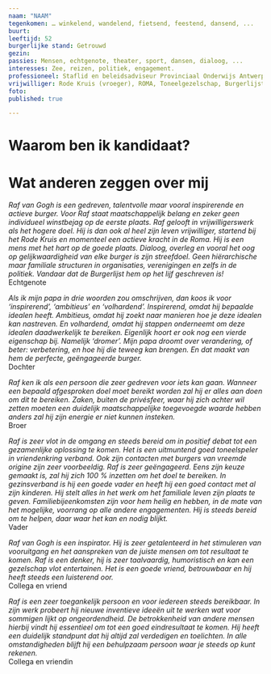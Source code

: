 ```yaml
---
naam: "NAAM"
tegenkomen: … winkelend, wandelend, fietsend, feestend, dansend, ...
buurt:
leeftijd: 52
burgerlijke stand: Getrouwd
gezin:
passies: Mensen, echtgenote, theater, sport, dansen, dialoog, ...
interesses: Zee, reizen, politiek, engagement.
professioneel: Staflid en beleidsadviseur Provinciaal Onderwijs Antwerpen in de beleidsvelden Integrale Kwaliteitszorg, Mondialisering en Logistiek
vrijwilliger: Rode Kruis (vroeger), ROMA, Toneelgezelschap, Burgerlijst
foto:
published: true

---
```

# Waarom ben ik kandidaat?


# Wat anderen zeggen over mij
_Raf van Gogh is een gedreven, talentvolle maar vooral inspirerende en actieve burger. Voor Raf staat maatschappelijk belang en zeker geen individueel winstbejag op de eerste plaats. Raf gelooft in vrijwilligerswerk als het hogere doel. Hij is dan ook al heel zijn leven vrijwilliger, startend bij het Rode Kruis en momenteel een actieve kracht in de Roma.
Hij is een mens met het hart op de goede plaats. Dialoog, overleg en vooral het oog op gelijkwaardigheid van elke burger is zijn streefdoel. Geen hiërarchische maar familiale structuren in organisaties, verenigingen en zelfs in de politiek. Vandaar dat de Burgerlijst hem op het lijf geschreven is!_  
Echtgenote
 
_Als ik mijn papa in drie woorden zou omschrijven, dan koos ik voor ‘inspirerend’, ‘ambitieus’ en ‘volhardend’. Inspirerend, omdat hij bepaalde idealen heeft. Ambitieus, omdat hij zoekt naar manieren hoe je deze idealen kan nastreven. En volhardend, omdat hij stappen onderneemt om deze idealen daadwerkelijk te bereiken. Eigenlijk hoort er ook nog een vierde eigenschap bij. Namelijk ‘dromer’. Mijn papa droomt over verandering, of beter: verbetering, en hoe hij die teweeg kan brengen. En dat maakt van hem de perfecte, geëngageerde burger._  
Dochter
 
_Raf ken ik als een persoon die zeer gedreven voor iets kan gaan. Wanneer een bepaald afgesproken doel moet bereikt worden zal hij er alles aan doen om dit te bereiken. Zaken, buiten de privésfeer, waar hij zich achter wil zetten moeten een duidelijk maatschappelijke toegevoegde waarde hebben anders zal hij zijn energie er niet kunnen insteken._   
Broer

_Raf is zeer vlot in de omgang en steeds bereid om in positief debat tot een gezamenlijke oplossing te komen. Het is een uitmuntend goed toneelspeler in vriendenkring verband. Ook zijn contacten met burgers van vreemde origine zijn zeer voorbeeldig. Raf is zeer geëngageerd. Eens zijn keuze gemaakt is, zal hij zich 100 % inzetten om het doel te bereiken. In gezinsverband is hij een goede vader en heeft hij een goed contact met al zijn kinderen. Hij stelt alles in het werk om het familiale leven zijn plaats te geven. Familiebijeenkomsten zijn voor hem heilig en hebben, in de mate van het mogelijke, voorrang op alle andere engagementen. Hij is steeds bereid om te helpen, daar waar het kan en nodig blijkt._   
Vader

_Raf van Gogh is een inspirator. Hij is zeer getalenteerd in het stimuleren van vooruitgang en het aanspreken van de juiste mensen om tot resultaat te komen. Raf is een denker, hij is zeer taalvaardig, humoristisch en kan een gezelschap vlot entertainen. Het is een goede vriend, betrouwbaar en hij heeft steeds een luisterend oor._  
Collega en vriend

_Raf is een zeer toegankelijk persoon en  voor iedereen steeds bereikbaar. In zijn werk probeert hij nieuwe inventieve ideeën uit te werken wat voor sommigen lijkt op ongeordendheid. De betrokkenheid van andere mensen hierbij vindt hij essentieel om tot een goed eindresultaat te komen. Hij heeft een duidelijk standpunt dat hij altijd zal verdedigen en toelichten. In alle omstandigheden blijft hij een behulpzaam persoon waar je steeds op kunt rekenen._  
Collega en vriendin


